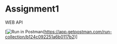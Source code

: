 # Assignment1
WEB API

[![Run in Postman](https://run.pstmn.io/button.svg)(https://app.getpostman.com/run-collection/b124c092251a6b0117b2)]

